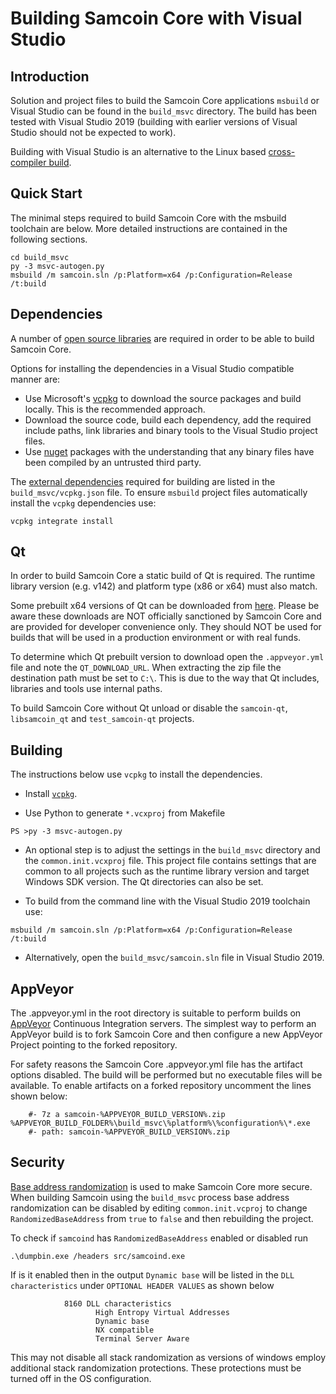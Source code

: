 Building Samcoin Core with Visual Studio
========================================

Introduction
---------------------
Solution and project files to build the Samcoin Core applications `msbuild` or Visual Studio can be found in the `build_msvc` directory. The build has been tested with Visual Studio 2019 (building with earlier versions of Visual Studio should not be expected to work).

Building with Visual Studio is an alternative to the Linux based [cross-compiler build](https://github.com/samcoin/samcoin/blob/master/doc/build-windows.md).

Quick Start
---------------------
The minimal steps required to build Samcoin Core with the msbuild toolchain are below. More detailed instructions are contained in the following sections.

```
cd build_msvc
py -3 msvc-autogen.py
msbuild /m samcoin.sln /p:Platform=x64 /p:Configuration=Release /t:build
```

Dependencies
---------------------
A number of [open source libraries](https://github.com/samcoin/samcoin/blob/master/doc/dependencies.md) are required in order to be able to build Samcoin Core.

Options for installing the dependencies in a Visual Studio compatible manner are:

- Use Microsoft's [vcpkg](https://docs.microsoft.com/en-us/cpp/vcpkg) to download the source packages and build locally. This is the recommended approach.
- Download the source code, build each dependency, add the required include paths, link libraries and binary tools to the Visual Studio project files.
- Use [nuget](https://www.nuget.org/) packages with the understanding that any binary files have been compiled by an untrusted third party.

The [external dependencies](https://github.com/samcoin/samcoin/blob/master/doc/dependencies.md) required for building are listed in the `build_msvc/vcpkg.json` file. To ensure `msbuild` project files automatically install the `vcpkg` dependencies use:

```
vcpkg integrate install
```

Qt
---------------------
In order to build Samcoin Core a static build of Qt is required. The runtime library version (e.g. v142) and platform type (x86 or x64) must also match.

Some prebuilt x64 versions of Qt can be downloaded from [here](https://github.com/sipsorcery/qt_win_binary/releases). Please be aware these downloads are NOT officially sanctioned by Samcoin Core and are provided for developer convenience only. They should NOT be used for builds that will be used in a production environment or with real funds.

To determine which Qt prebuilt version to download open the `.appveyor.yml` file and note the `QT_DOWNLOAD_URL`. When extracting the zip file the destination path must be set to `C:\`. This is due to the way that Qt includes, libraries and tools use internal paths.

To build Samcoin Core without Qt unload or disable the `samcoin-qt`, `libsamcoin_qt` and `test_samcoin-qt` projects.

Building
---------------------
The instructions below use `vcpkg` to install the dependencies.

- Install [`vcpkg`](https://github.com/Microsoft/vcpkg).

- Use Python to generate `*.vcxproj` from Makefile

```
PS >py -3 msvc-autogen.py
```

- An optional step is to adjust the settings in the `build_msvc` directory and the `common.init.vcxproj` file. This project file contains settings that are common to all projects such as the runtime library version and target Windows SDK version. The Qt directories can also be set.

- To build from the command line with the Visual Studio 2019 toolchain use:

```
msbuild /m samcoin.sln /p:Platform=x64 /p:Configuration=Release /t:build
```

- Alternatively, open the `build_msvc/samcoin.sln` file in Visual Studio 2019.

AppVeyor
---------------------
The .appveyor.yml in the root directory is suitable to perform builds on [AppVeyor](https://www.appveyor.com/) Continuous Integration servers. The simplest way to perform an AppVeyor build is to fork Samcoin Core and then configure a new AppVeyor Project pointing to the forked repository.

For safety reasons the Samcoin Core .appveyor.yml file has the artifact options disabled. The build will be performed but no executable files will be available. To enable artifacts on a forked repository uncomment the lines shown below:

```
    #- 7z a samcoin-%APPVEYOR_BUILD_VERSION%.zip %APPVEYOR_BUILD_FOLDER%\build_msvc\%platform%\%configuration%\*.exe
    #- path: samcoin-%APPVEYOR_BUILD_VERSION%.zip
```

Security
---------------------
[Base address randomization](https://docs.microsoft.com/en-us/cpp/build/reference/dynamicbase-use-address-space-layout-randomization?view=msvc-160) is used to make Samcoin Core more secure. When building Samcoin using the `build_msvc` process base address randomization can be disabled by editing `common.init.vcproj` to change `RandomizedBaseAddress` from `true` to `false` and then rebuilding the project.

To check if `samcoind` has `RandomizedBaseAddress` enabled or disabled run

```
.\dumpbin.exe /headers src/samcoind.exe
```

If is it enabled then in the output `Dynamic base` will be listed in the `DLL characteristics` under `OPTIONAL HEADER VALUES` as shown below

```
            8160 DLL characteristics
                   High Entropy Virtual Addresses
                   Dynamic base
                   NX compatible
                   Terminal Server Aware
```

This may not disable all stack randomization as versions of windows employ additional stack randomization protections. These protections must be turned off in the OS configuration.